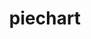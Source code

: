 ---
title: piechart
unicode_regular: \ec0c
unicode_bold: \ec0b
unicode_solid: \ec0d
unicode_brand: 
---